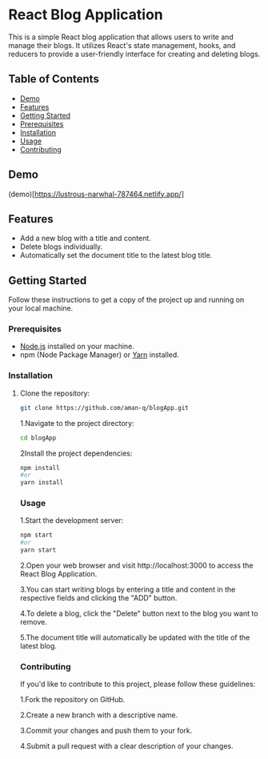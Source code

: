 # React Blog Application

This is a simple React blog application that allows users to write and manage their blogs. It utilizes React's state management, hooks, and reducers to provide a user-friendly interface for creating and deleting blogs.

## Table of Contents

- [Demo](#demo)
- [Features](#features)
- [Getting Started](#getting-started)
- [Prerequisites](#prerequisites)
- [Installation](#installation)
- [Usage](#usage)
- [Contributing](#contributing)

## Demo

(demo)[https://lustrous-narwhal-787464.netlify.app/]


## Features

- Add a new blog with a title and content.
- Delete blogs individually.
- Automatically set the document title to the latest blog title.

## Getting Started

Follow these instructions to get a copy of the project up and running on your local machine.

### Prerequisites

- [Node.js](https://nodejs.org/) installed on your machine.
- npm (Node Package Manager) or [Yarn](https://yarnpkg.com/) installed.

### Installation

1. Clone the repository:

   ```bash
   git clone https://github.com/aman-q/blogApp.git
   ```
   1.Navigate to the project directory:
    ```bash
   cd blogApp
   ```
    2Install the project dependencies:
     ```bash
     npm install
     #or
     yarn install
     ```
   ### Usage
   1.Start the development server:
   ```bash
   npm start
   #or
   yarn start
   ```
   2.Open your web browser and visit http://localhost:3000 to access the React Blog Application.
  
   3.You can start writing blogs by entering a title and content in the respective fields and clicking the "ADD" button.
  
   4.To delete a blog, click the "Delete" button next to the blog you want to remove.
  
   5.The document title will automatically be updated with the title of the latest blog.

   ### Contributing
   If you'd like to contribute to this project, please follow these guidelines:

      1.Fork the repository on GitHub.
   
      2.Create a new branch with a descriptive name.
   
      3.Commit your changes and push them to your fork.
   
      4.Submit a pull request with a clear description of your changes.


